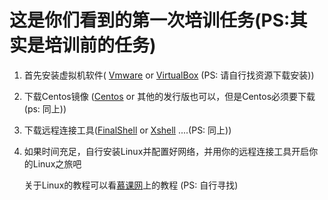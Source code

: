 # 这是你们看到的第一次培训任务(PS:其实是培训前的任务)

1. 首先安装虚拟机软件(  [Vmware](http://big1.wy119.com/vmwareworkstation_10_lite_chs.zip) or [VirtualBox](http://download.virtualbox.org/virtualbox/5.2.8/VirtualBox-5.2.8-121009-Win.exe) (PS: 请自行找资源下载安装))

2. 下载Centos镜像 ([Centos](https://mirrors.tuna.tsinghua.edu.cn/centos/) or 其他的发行版也可以，但是Centos必须要下载 (ps: 同上))

3. 下载远程连接工具([FinalShell](http://www.hostbuf.com/downloads/finalshell_install.exe) or [Xshell](http://dx1.pc0359.cn/soft/x/xshell5ds.rar) ....(PS: 同上))

4. 如果时间充足，自行安装Linux并配置好网络，并用你的远程连接工具开启你的Linux之旅吧

   关于Linux的教程可以看[慕课网](https://www.imooc.com/search/?words=linux)上的教程 (PS: 自行寻找)